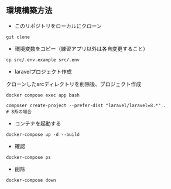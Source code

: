 ## 環境構築方法
- このリポジトリをローカルにクローン
```
git clone
```

- 環境変数をコピー（練習アプリ以外は各自変更すること）
```
cp src/.env.example src/.env
```

- laravelプロジェクト作成

クローンしたsrcディレクトリを削除後、プロジェクト作成
```
docker compose exec app bash
```
```
composer create-project --prefer-dist "laravel/laravel=8.*" .
# 8系の場合
```

- コンテナを起動する
```
docker-compose up -d --build
```

- 確認
```
docker-compose ps
```
- 削除
```
docker-compose down
```

